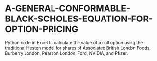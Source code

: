 # A-GENERAL-CONFORMABLE-BLACK-SCHOLES-EQUATION-FOR-OPTION-PRICING
Python code in Excel to calculate the value of a call option using the traditional Heston model for shares of Associated British London Foods, Burberry London, Pearson London, Ford, NVIDIA, and Pfizer.
